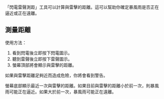 「閃電雷聲測距」工具可以計算與雷擊的距離。這可以幫助你確定暴風雨是否正在逼近或正在遠離。

## 測量距離
使用方法：

1. 看到閃電後立即按下閃電圖示。
2. 聽到雷聲後立即按下雷聲圖示。
3. 螢幕頂部將會顯示與雷擊的距離。

如果與雷擊距離足夠近而造成危險，你將會看到警告。

螢幕底部顯示最近一次與雷擊的距離。如果目前與雷擊的距離小於前一次，則暴風雨可能正在逼近。如果大於前一次，暴風雨可能正在遠離。
